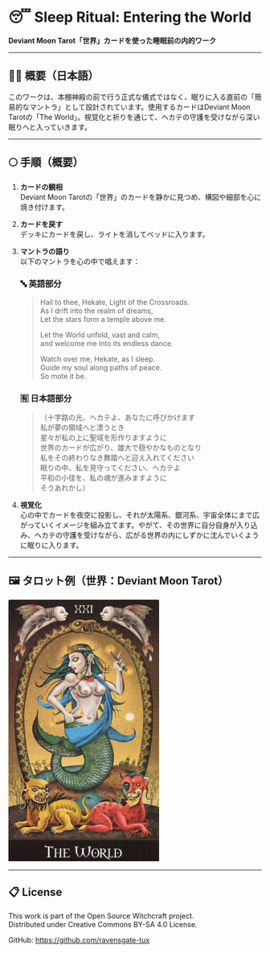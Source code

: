 
# 😴 Sleep Ritual: Entering the World  
**Deviant Moon Tarot「世界」カードを使った睡眠前の内的ワーク**

---

## 🧙‍♀️ 概要（日本語）

このワークは、本棚神殿の前で行う正式な儀式ではなく、眠りに入る直前の「簡易的なマントラ」として設計されています。使用するカードはDeviant Moon Tarotの「The World」。視覚化と祈りを通じて、ヘカテの守護を受けながら深い眠りへと入っていきます。

---

## 🌕 手順（概要）

1. **カードの観相**  
   Deviant Moon Tarotの「世界」のカードを静かに見つめ、構図や細部を心に焼き付けます。

2. **カードを戻す**  
   デッキにカードを戻し、ライトを消してベッドに入ります。

3. **マントラの語り**  
   以下のマントラを心の中で唱えます：

   ### 🔤 英語部分
   > Hail to thee, Hekate, Light of the Crossroads.  
   > As I drift into the realm of dreams,  
   > Let the stars form a temple above me.  
   >  
   > Let the World unfold, vast and calm,  
   > and welcome me into its endless dance.  
   >  
   > Watch over me, Hekate, as I sleep.  
   > Guide my soul along paths of peace.  
   > So mote it be.  

   ### 🈶 日本語部分
   > （十字路の光、ヘカテよ、あなたに呼びかけます  
   > 私が夢の領域へと漂うとき  
   > 星々が私の上に聖域を形作りますように  
   > 世界のカードが広がり、雄大で穏やかなものとなり  
   > 私をその終わりなき舞踏へと迎え入れてください  
   > 眠りの中、私を見守ってください、ヘカテよ  
   > 平和の小径を、私の魂が進みますように  
   > そうあれかし）

4. **視覚化**  
   心の中でカードを夜空に投影し、それが太陽系、銀河系、宇宙全体にまで広がっていくイメージを組み立てます。やがて、その世界に自分自身が入り込み、ヘカテの守護を受けながら、広がる世界の内にしずかに沈んでいくように眠りに入ります。

---

## 🖼️ タロット例（世界：Deviant Moon Tarot）

<img src="world_tarot_small.jpg" width="300">

---

## 📋 License
This work is part of the Open Source Witchcraft project.  
Distributed under Creative Commons BY-SA 4.0 License.

GitHub: https://github.com/ravensgate-tux
